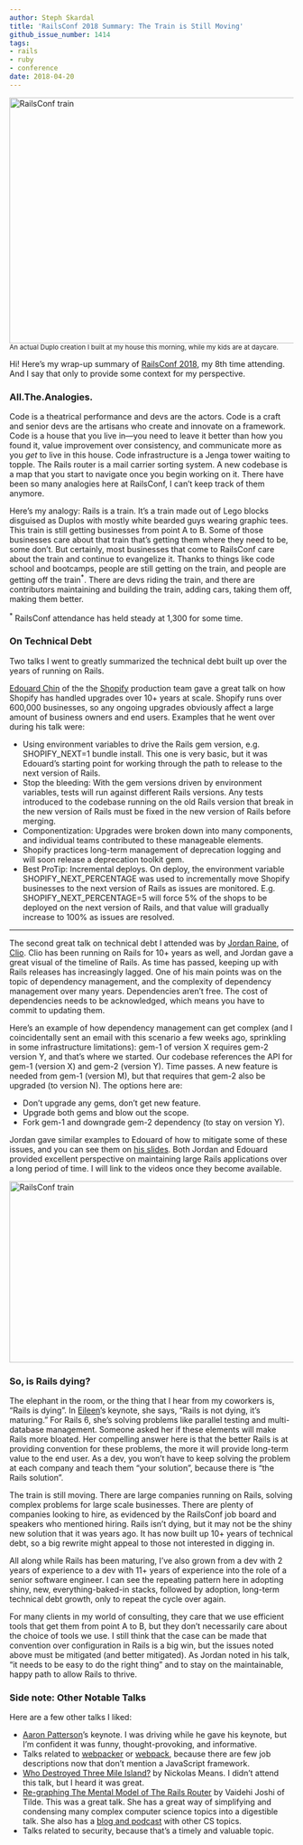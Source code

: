 ```yaml
---
author: Steph Skardal
title: 'RailsConf 2018 Summary: The Train is Still Moving'
github_issue_number: 1414
tags:
- rails
- ruby
- conference
date: 2018-04-20
---
```


<img src="/blog/2018/04/railsconf-2018-day-three/railstrain.jpg" width="755" height="435" alt="RailsConf train" />
<small>An actual Duplo creation I built at my house this morning, while my kids are at daycare.</small>

Hi! Here’s my wrap-up summary of [RailsConf 2018](https://railsconf.com/), my 8th time attending. And I say that only to provide some context for my perspective.

### All.The.Analogies.

Code is a theatrical performance and devs are the actors. Code is a craft and senior devs are the artisans who create and innovate on a framework. Code is a house that you live in—​you need to leave it better than how you found it, value improvement over consistency, and communicate more as you *get* to live in this house. Code infrastructure is a Jenga tower waiting to topple. The Rails router is a mail carrier sorting system. A new codebase is a map that you start to navigate once you begin working on it. There have been so many analogies here at RailsConf, I can’t keep track of them anymore.

Here’s my analogy: Rails is a train. It’s a train made out of Lego blocks disguised as Duplos with mostly white bearded guys wearing graphic tees. This train is still getting businesses from point A to B. Some of those businesses care about that train that’s getting them where they need to be, some don’t. But certainly, most businesses that come to RailsConf care about the train and continue to evangelize it. Thanks to things like code school and bootcamps, people are still getting on the train, and people are getting off the train<sup>*</sup>. There are devs riding the train, and there are contributors maintaining and building the train, adding cars, taking them off, making them better.

<sup>*</sup> RailsConf attendance has held steady at 1,300 for some time.

### On Technical Debt

Two talks I went to greatly summarized the technical debt built up over the years of running on Rails.

[Edouard Chin](https://twitter.com/DaroudeDudek) of the the [Shopify](https://www.shopify.com/) production team gave a great talk on how Shopify has handled upgrades over 10+ years at scale. Shopify runs over 600,000 businesses, so any ongoing upgrades obviously affect a large amount of business owners and end users. Examples that he went over during his talk were:

* Using environment variables to drive the Rails gem version, e.g. SHOPIFY_NEXT=1 bundle install. This one is very basic, but it was Edouard’s starting point for working through the path to release to the next version of Rails.
* Stop the bleeding: With the gem versions driven by environment variables, tests will run against different Rails versions. Any tests introduced to the codebase running on the old Rails version that break in the new version of Rails must be fixed in the new version of Rails before merging.
* Componentization: Upgrades were broken down into many components, and individual teams contributed to these manageable elements.
* Shopify practices long-term management of deprecation logging and will soon release a deprecation toolkit gem.
* Best ProTip: Incremental deploys. On deploy, the environment variable SHOPIFY_NEXT_PERCENTAGE was used to incrementally move Shopify businesses to the next version of Rails as issues are monitored. E.g. SHOPIFY_NEXT_PERCENTAGE=5 will force 5% of the shops to be deployed on the next version of Rails, and that value will gradually increase to 100% as issues are resolved.

---

The second great talk on technical debt I attended was by [Jordan Raine](https://twitter.com/jnraine?lang=en), of [Clio](https://www.clio.com/). Clio has been running on Rails for 10+ years as well, and Jordan gave a great visual of the timeline of Rails. As time has passed, keeping up with Rails releases has increasingly lagged. One of his main points was on the topic of dependency management, and the complexity of dependency management over many years. Dependencies aren’t free. The cost of dependencies needs to be acknowledged, which means you have to commit to updating them.

Here’s an example of how dependency management can get complex (and I coincidentally sent an email with this scenario a few weeks ago, sprinkling in some infrastructure limitations): gem-1 of version X requires gem-2 version Y, and that’s where we started. Our codebase references the API for gem-1 (version X) and gem-2 (version Y). Time passes. A new feature is needed from gem-1 (version M), but that requires that gem-2 also be upgraded (to version N). The options here are:

* Don’t upgrade any gems, don’t get new feature.
* Upgrade both gems and blow out the scope.
* Fork gem-1 and downgrade gem-2 dependency (to stay on version Y).

Jordan gave similar examples to Edouard of how to mitigate some of these issues, and you can see them on [his slides](https://speakerdeck.com/jnraine/ten-years-of-rails-upgrades). Both Jordan and Edouard provided excellent perspective on maintaining large Rails applications over a long period of time. I will link to the videos once they become available.

<img src="/blog/2018/04/railsconf-2018-day-three/railstrain2.jpg" width="755" height="321" alt="RailsConf train" />

### So, is Rails dying?

The elephant in the room, or the thing that I hear from my coworkers is, “Rails is dying”. In [Eileen](http://eileencodes.com/)’s keynote, she says, “Rails is not dying, it’s maturing.” For Rails 6, she’s solving problems like parallel testing and multi-database management. Someone asked her if these elements will make Rails more bloated. Her compelling answer here is that the better Rails is at providing convention for these problems, the more it will provide long-term value to the end user. As a dev, you won’t have to keep solving the problem at each company and teach them “your solution”, because there is “the Rails solution”.

The train is still moving. There are large companies running on Rails, solving complex problems for large scale businesses. There are plenty of companies looking to hire, as evidenced by the RailsConf job board and speakers who mentioned hiring. Rails isn’t dying, but it may not be the shiny new solution that it was years ago. It has now built up 10+ years of technical debt, so a big rewrite might appeal to those not interested in digging in.

All along while Rails has been maturing, I’ve also grown from a dev with 2 years of experience to a dev with 11+ years of experience into the role of a senior software engineer. I can see the repeating pattern here in adopting shiny, new, everything-baked-in stacks, followed by adoption, long-term technical debt growth, only to repeat the cycle over again.

For many clients in my world of consulting, they care that we use efficient tools that get them from point A to B, but they don’t necessarily care about the choice of tools we use. I still think that the case can be made that convention over configuration in Rails is a big win, but the issues noted above must be mitigated (and better mitigated). As Jordan noted in his talk, “it needs to be easy to do the right thing” and to stay on the maintainable, happy path to allow Rails to thrive.

### Side note: Other Notable Talks

Here are a few other talks I liked:

* [Aaron Patterson](https://twitter.com/tenderlove)’s keynote. I was driving while he gave his keynote, but I’m confident it was funny, thought-provoking, and informative.
* Talks related to [webpacker](https://github.com/rails/webpacker) or [webpack](https://webpack.js.org/), because there are few job descriptions now that don’t mention a JavaScript framework.
* [Who Destroyed Three Mile Island?](https://railsconf.com/program/sessions#session-544) by Nickolas Means. I didn’t attend this talk, but I heard it was great.
* [Re-graphing The Mental Model of The Rails Router](https://railsconf.com/program/sessions#session-564) by Vaidehi Joshi of Tilde. This was a great talk. She has a great way of simplifying and condensing many complex computer science topics into a digestible talk. She also has a [blog and podcast](https://medium.com/basecs) with other CS topics.
* Talks related to security, because that’s a timely and valuable topic.
